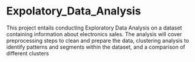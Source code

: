 # Expolatory_Data_Analysis
This project entails conducting Exploratory Data Analysis on a dataset containing information about electronics sales. The analysis will cover preprocessing steps to clean and prepare the data, clustering analysis to identify patterns and segments within the dataset, and a comparison of different clusters
